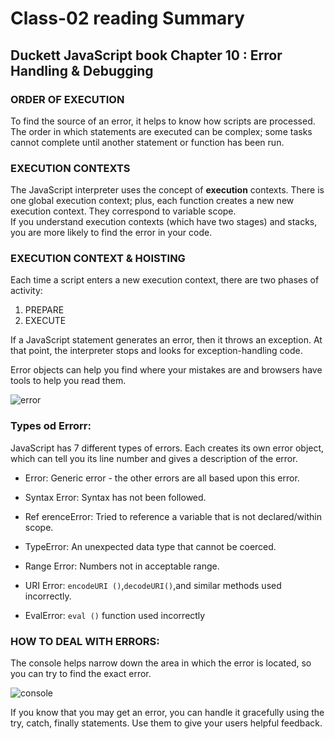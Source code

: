 # Class-02 reading Summary

## Duckett JavaScript book Chapter 10 : Error Handling & Debugging

### ORDER OF EXECUTION

To find the source of an error, it helps to know how scripts are processed.
The order in which statements are executed can be complex; some tasks
cannot complete until another statement or function has been run.

### EXECUTION CONTEXTS

The JavaScript interpreter uses the concept of **execution** contexts.
There is one global execution context; plus, each function creates a new
new execution context. They correspond to variable scope. <br>
If you understand execution contexts (which have two
stages) and stacks, you are more likely to find the error
in your code.

### EXECUTION CONTEXT & HOISTING

Each time a script enters a new execution context, there are two phases of activity:
1. PREPARE
2. EXECUTE


If a JavaScript statement generates an error, then it throws an exception.
At that point, the interpreter stops and looks for exception-handling code.


Error objects can help you find where your mistakes are
and browsers have tools to help you read them.

![error](https://infoheap.com/wp-content/uploads/2016/03/chrome-developer-tools-console-javascript-errors.png)

### Types od Errorr:

JavaScript has 7 different types of errors. Each creates
its own error object, which can tell you its line number
and gives a description of the error.


* Error: Generic error - the other errors are all based upon this error.

* Syntax Error: Syntax has not been followed.

* Ref erenceError: Tried to reference a variable that is not declared/within scope.

* TypeError: An unexpected data type that cannot be coerced.

* Range Error: Numbers not in acceptable range.

* URI Error: `encodeURI ()`,`decodeURI()`,and similar methods used incorrectly.

* EvalError: `eval ()` function used incorrectly

### HOW TO DEAL WITH ERRORS:

The console helps narrow down the area in which the
error is located, so you can try to find the exact error.

![console](https://i1.wp.com/css-tricks.com/wp-content/uploads/2018/10/console.png?fit=1200%2C600&ssl=1)

If you know that you may get an error, you can handle
it gracefully using the try, catch, finally statements.
Use them to give your users helpful feedback.



